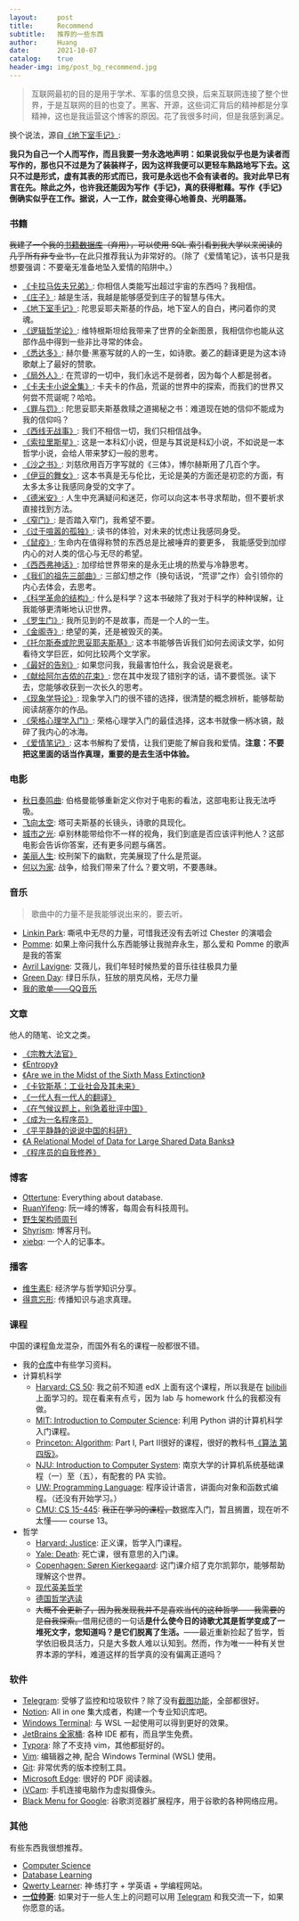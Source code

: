 ```yaml
---
layout:     post
title:      Recommend
subtitle:   推荐的一些东西
author:     Huang
date:       2021-10-07
catalog:    true
header-img: img/post_bg_recommend.jpg
---
```


> 互联网最初的目的是用于学术、军事的信息交换，后来互联网连接了整个世界，于是互联网的目的也变了。黑客、开源，这些词汇背后的精神都是分享精神，这也是我运营这个博客的原因。花了我很多时间，但是我感到满足。

换个说法，源自[《地下室手记》](https://huang-feiyu.github.io/2021/05/25/Notes-from-Underground):

**我只为自己一个人而写作，而且我要一劳永逸地声明：如果说我似乎也是为读者而写作的，那也只不过是为了装装样子，因为这样我便可以更轻车熟路地写下去。这只不过是形式，虚有其表的形式而已，我可是永远也不会有读者的。我对此早已有言在先。除此之外，也许我还能因为写作《手记》，真的获得慰藉。写作《手记》倒确实似乎在工作。据说，人一工作，就会变得心地善良、光明磊落。**


### 书籍
<s>我建了一个我的<a href=https://github.com/huang-feiyu/huang-feiyu.github.io/blob/master/Resources/mybook.db>书籍数据库</a>（弃用），可以使用 SQL 索引看到我大学以来阅读的几乎所有非专业书，</s>在此只推荐我认为非常好的。（除了《爱情笔记》，该书只是我想要强调：不要毫无准备地坠入爱情的陷阱中。）

* [《卡拉马佐夫兄弟》](https://book.douban.com/subject/25887924/): 你相信人类能写出超过宇宙的东西吗？我相信。
* [《庄子》](https://zh.m.wikisource.org/wiki/%E8%8E%8A%E5%AD%90/%E9%80%8D%E9%81%99%E9%81%8A): 越是生活，我越是能够感受到庄子的智慧与伟大。
* [《地下室手记》](https://book.douban.com/subject/34990839/): 陀思妥耶夫斯基的作品，地下室人的自白，拷问着你的灵魂。
* [《逻辑哲学论》](https://book.douban.com/subject/35540677/): 维特根斯坦给我带来了世界的全新图景，我相信你也能从这部作品中得到一些非比寻常的体会。
* [《悉达多》](https://book.douban.com/subject/26980487/): 赫尔曼·黑塞写就的人的一生，如诗歌。姜乙的翻译更是为这本诗歌献上了最好的赞歌。
* [《局外人》](https://book.douban.com/subject/24257486/): 在荒谬的一切中，我们永远不是弱者，因为每个人都是弱者。
* [《卡夫卡小说全集》](https://book.douban.com/subject/25793952/): 卡夫卡的作品，荒诞的世界中的探索，而我们的世界又何尝不荒诞呢？哈哈。
* [《罪与罚》](https://book.douban.com/subject/25887912/): 陀思妥耶夫斯基救赎之道揭秘之书：难道现在她的信仰不能成为我的信仰吗？
* [《西线无战事》](https://book.douban.com/subject/35272817/): 我们不相信一切，我们只相信战争。
* [《索拉里斯星》](https://book.douban.com/subject/1440243/): 这是一本科幻小说，但是与其说是科幻小说，不如说是一本哲学小说，会给人带来梦幻一般的思考。
* [《沙之书》](https://book.douban.com/subject/25796049/): 刘慈欣用百万字写就的《三体》，博尔赫斯用了几百个字。
* [《伊豆的舞女》](https://book.douban.com/subject/25899960/): 这本书真是无与伦比，无论是美的方面还是初恋的方面，有太多太多让我感同身受的文字了。
* [《德米安》](https://book.douban.com/subject/35060088/): 人生中充满疑问和迷茫，你可以向这本书寻求帮助，但不要祈求直接找到方法。
* [《窄门》](https://book.douban.com/subject/30331835/): 是否踏入窄门，我希望不要。
* [《过于喧嚣的孤独》](https://book.douban.com/subject/26220767/): 读书的体验，对未来的忧虑让我感同身受。
* [《鼠疫》](https://book.douban.com/subject/24257229/): 生命内在值得称赞的东西总是比被唾弃的要更多， 我能感受到加缪内心的对人类的信心与无尽的希望。
* [《西西弗神话》](https://book.douban.com/subject/24257403/): 加缪给世界带来的是永无止境的热爱与冷静思考。
* [《我们的祖先三部曲》](https://book.douban.com/subject/34831995/): 三部幻想之作（换句话说，“荒谬”之作）会引领你的内心去体会，去思考。
* [《科学革命的结构》](https://book.douban.com/subject/20376550/): 什么是科学？这本书破除了我对于科学的种种误解，让我能够更清晰地认识世界。
* [《罗生门》](https://book.douban.com/subject/26627837/): 我所见到的不是故事，而是一个人的一生。
* [《金阁寺》](https://book.douban.com/subject/30278166/): 绝望的美，还是被毁灭的美。
* [《托尔斯泰或陀思妥耶夫斯基》](https://book.douban.com/subject/6878082/): 这本书能够告诉我们如何去阅读文学，如何看待文学巨匠，如何比较两个文学家。
* [《最好的告别》](https://book.douban.com/subject/26576861/): 如果您问我，我最害怕什么，我会说是衰老。
* [《献给阿尔吉侬的花束》](https://book.douban.com/subject/26362836/): 您在其中发现了错别字的话，请不要慌张。读下去，您能够收获到一次长久的思考。
* [《现象学导论》](https://book.douban.com/subject/35375620/): 现象学入门的很不错的选择，很清楚的概念辨析，能够帮助阅读胡塞尔的作品。
* [《荣格心理学入门》](https://book.douban.com/subject/35130973/): 荣格心理学入门的最佳选择，这本书就像一柄冰镐，敲碎了我内心的冰海。
* [《爱情笔记》](https://book.douban.com/subject/26286235/): 这本书解构了爱情，让我们更能了解自我和爱情。**注意：不要把这里面的话当作真理，重要的是去生活中体验。**

### 电影

* [秋日奏鸣曲](https://movie.douban.com/subject/1297268/): 伯格曼能够重新定义你对于电影的看法，这部电影让我无法呼吸。
* [飞向太空](https://movie.douban.com/subject/1300977/): 塔可夫斯基的长镜头，诗歌的具现化。
* [城市之光](https://movie.douban.com/subject/1293908/): 卓别林能带给你不一样的视角，我们到底是否应该评判他人？这部电影会告诉你答案，还有更多问题与痛苦。
* [美丽人生](https://movie.douban.com/subject/1292063/): 绞刑架下的幽默，完美展现了什么是荒诞。
* [何以为家](https://movie.douban.com/subject/30170448/): 战争，给我们带来了什么？要文明，不要愚昧。

### 音乐

> 歌曲中的力量不是我能够说出来的，要去听。

* [Linkin Park](https://www.linkinpark.com/): 嘶吼中无尽的力量，可惜我还没有去听过 Chester 的演唱会
* [Pomme](https://instagram.com/pommeofficial): 如果上帝问我什么东西能够让我抛弃永生，那么爱和 Pomme 的歌声是我的答案
* [Avril Lavigne](https://avrillavigne.com/): 艾薇儿，我们年轻时候热爱的音乐往往极具力量
* [Green Day](https://greenday.com/): 绿日乐队，狂放的朋克风格，无尽力量
* [我的歌单——QQ音乐](https://y.qq.com/n/ryqq/profile/like/song?uin=oiCk7e-q7K-s)


### 文章
他人的随笔、论文之类。

* [《宗教大法官》](https://huangfeiyu.blogspot.com/2021/08/blog-post.html)
* [《Entropy》](https://github.com/huang-feiyu/huang-feiyu.github.io/blob/master/Resources/Papers/entropy.pdf)
* [《Are we in the Midst of the Sixth Mass Extinction》](https://www.sciencealert.com/here-s-how-biodiversity-experts-recognise-that-we-re-midst-a-mass-extinction)
* [《卡钦斯基：工业社会及其未来》](https://z.arlmy.me/Wiki/library/Original_Kaczynski_IndustrialSocietyAndItsFuture.html)
* [《一代人有一代人的翻译》](https://huangfeiyu.blogspot.com/2021/06/article-1-translation.html)
* [《在气候议题上，别急着批评中国》](https://cn.nytimes.com/opinion/20211108/cop26-china-climate/)
* [《成为一名程序员》](../Resources/成为一名程序员.md)
* [《平平静静的说说中国的科研》](http://www.ruanyifeng.com/blog/2010/07/my_thoughts_on_china_scientific_research.html)
* [《A Relational Model of Data for Large Shared Data Banks》](https://www.seas.upenn.edu/~zives/03f/cis550/codd.pdf)
* [《程序员的自我修养》](https://leohxj.gitbooks.io/a-programmer-prepares/content/programmer-basic/index.html)

### 博客

* [Ottertune](https://ottertune.com/blog/): Everything about database.
* [RuanYifeng](http://www.ruanyifeng.com/home.html): 阮一峰的博客，每周会有科技周刊。
* [野生架构师周刊](https://www.getrevue.co/profile/lcomplete)
* [Shyrism](https://shyrz.me/): 博客月刊。
* [xiebq](http://xiebq.blogspot.com/): 一个人的记事本。

### 播客

* [维生素E](https://podcasts.google.com/feed/aHR0cHM6Ly93d3cueGltYWxheWEuY29tL2FsYnVtLzE5NzU4NDY5LnhtbA?sa=X&ved=2ahUKEwixvsWcg6r2AhVH_5QKHYzbA20Q9sEGegQIARAD): 经济学与哲学知识分享。
* [得意忘形](https://podcasts.google.com/feed/aHR0cHM6Ly93d3cueGltYWxheWEuY29tL2FsYnVtLzY2ODg3MjYueG1s?sa=X&ved=2ahUKEwixvsWcg6r2AhVH_5QKHYzbA20Q9sEGegQIARAC): 传播知识与追求真理。

### 课程
中国的课程鱼龙混杂，而国外有名的课程一般都很不错。

* 我的[仓库](https://github.com/huang-feiyu/Learning-Space)中有些学习资料。
* 计算机科学
  * [Harvard: CS 50](https://www.edx.org/course/introduction-computer-science-harvardx-cs50x): 我之前不知道 edX 上面有这个课程，所以我是在 [bilibili](https://www.bilibili.com/video/BV1Rb411378V) 上面学习的。现在看来有点亏，因为 lab 与 homework 什么的我都没有做。
  * [MIT: Introduction to Computer Science](https://ocw.mit.edu/courses/electrical-engineering-and-computer-science/6-0001-introduction-to-computer-science-and-programming-in-python-fall-2016/index.htm): 利用 Python 讲的计算机科学入门课程。
  * [Princeton: Algorithm](https://www.coursera.org/learn/algorithms-part1/home/welcome): Part I, Part II很好的课程，很好的教科书[《算法 第四版》](https://item.jd.com/11098789.html)。
  * [NJU: Introduction to Computer System](https://www.icourse163.org/course/NJU-1001625001): 南京大学的计算机系统基础课程（一）至（五），有配套的 PA 实验。
  * [UW: Programming Language](https://www.coursera.org/learn/programming-languages/home/welcome): 程序设计语言，讲面向对象和函数式编程。（还没有开始学习。）
  * [CMU: CS 15-445](https://15445.courses.cs.cmu.edu/fall2020/): ~~我正在学习的课程，~~数据库入门，暂且搁置，现在听不太懂—— course 13。
* 哲学
  * [Harvard: Justice](https://justiceharvard.org/): 正义课，哲学入门课程。
  * [Yale: Death](https://oyc.yale.edu/death/phil-176): 死亡课，很有意思的入门课。
  * [Copenhagen: Søren Kierkegaard](https://www.coursera.org/learn/kierkegaard): 这门课介绍了克尔凯郭尔，能够帮助理解这个世界。
  * [现代英美哲学](https://www.bilibili.com/video/BV1WW411a78m)
  * [德国哲学选读](https://www.bilibili.com/video/BV1Gx411E7du)
  * <s>大概不会更新了，因为我发现我并不是喜欢当代的这种哲学——我需要的是自我探索。</s>借用纪德的一句话**是什么使今日的诗歌尤其是哲学变成了一堆死文字，您知道吗？是它们脱离了生活。**——最近重新捡起了哲学，哲学依旧极具活力，只是大多数人难以认知到。然而，作为唯一一种有关世界本源的学科，难道这样的哲学真的没有偏离正道吗？

### 软件

* [Telegram](https://telegram.org/): 受够了监控和垃圾软件？除了没有[截图功能](https://www.snipaste.com/)，全部都很好。
* [Notion](https://www.notion.so/): All in one 集大成者，构建一个专业知识库吧。
* [Windows Terminal](https://github.com/microsoft/terminal): 与 WSL 一起使用可以得到更好的效果。
* [JetBrains 全家桶](https://www.jetbrains.com/?var=1): 各种 IDE 都有，而且学生免费。
* [Typora](https://typora.io/): 除了不支持 vim，其他都挺好的。
* [Vim](https://www.vim.org/): 编辑器之神, 配合 Windows Terminal (WSL) 使用。
* [Git](https://git-scm.com/): 非常优秀的版本控制工具。
* [Microsoft Edge](https://www.microsoft.com/en-us/edge): 很好的 PDF 阅读器。
* [iVCam](https://www.e2esoft.com/ivcam/): 手机连接电脑作为虚拟摄像头。
* [Black Menu for Google](https://chrome.google.com/webstore/detail/black-menu-for-google/eignhdfgaldabilaaegmdfbajngjmoke?hl=en): 谷歌浏览器扩展程序，用于谷歌的各种网络应用。

### 其他

有些东西我很想推荐。

* [Computer Science](https://github.com/huang-feiyu/computer-science)
* [Database Learning](https://github.com/huang-feiyu/Learning-Space/tree/master/Other/awesome-database-learning)
* [Qwerty Learner](https://qwerty.kaiyi.cool/): 神·练打字 + 学英语 + 学编程网站。
* **[一位帅哥](https://huang-feiyu.github.io/about)**: 如果对于一些人生上的问题可以用 [Telegram](https://t.me/huangfeiyu) 和我交流一下，如果你愿意的话。

